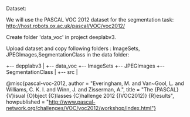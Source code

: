 Dataset:

We will use the PASCAL VOC 2012 dataset for the segmentation task: http://host.robots.ox.ac.uk/pascal/VOC/voc2012/


Create folder 'data_voc' in project deeplabv3.

Upload dataset and copy following folders : ImageSets, JPEGImages,SegmentationClass in the data folder:

+-- depplabv3
|   +-- data_voc
        +-- ImageSets
        +-- JPEGImages
        +-- SegmentationClass
|   +-- src
|   



@misc{pascal-voc-2012,
	author = "Everingham, M. and Van~Gool, L. and Williams, C. K. I. and Winn, J. and Zisserman, A.",
	title = "The {PASCAL} {V}isual {O}bject {C}lasses {C}hallenge 2012 {(VOC2012)} {R}esults",
	howpublished = "http://www.pascal-network.org/challenges/VOC/voc2012/workshop/index.html"}
